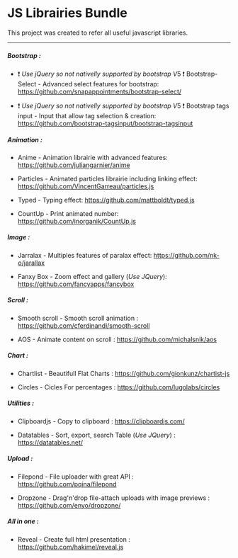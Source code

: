 # JS Librairies Bundle

This project was created to refer all useful javascript libraries.

------------

##### Bootstrap : 

- :heavy_exclamation_mark: *Use jQuery so not nativelly supported by bootstrap V*5  :heavy_exclamation_mark: 
 Bootstrap-Select - Advanced select features for bootstrap: 
 https://github.com/snapappointments/bootstrap-select/
 
- :heavy_exclamation_mark: *Use jQuery so not nativelly supported by bootstrap V*5  :heavy_exclamation_mark: 
 Bootstrap tags input - Input that allow tag selection & creation: 
 https://github.com/bootstrap-tagsinput/bootstrap-tagsinput


##### Animation : 

- Anime - Animation librairie with advanced features: 
 https://github.com/juliangarnier/anime

- Particles - Animated particles librairie including linking effect: 
https://github.com/VincentGarreau/particles.js

- Typed - Typing effect: 
https://github.com/mattboldt/typed.js

- CountUp - Print animated number: 
https://github.com/inorganik/CountUp.js


##### Image : 

- Jarralax - Multiples features of paralax effect: 
https://github.com/nk-o/jarallax

- Fanxy Box - Zoom effect and gallery (*Use JQuery*): 
https://github.com/fancyapps/fancybox


##### Scroll : 

- Smooth scroll - Smooth scroll animation :
https://github.com/cferdinandi/smooth-scroll

- AOS - Animate content on scroll :
https://github.com/michalsnik/aos

##### Chart : 

- Chartlist - Beautifull Flat Charts :
https://github.com/gionkunz/chartist-js

- Circles - Cicles For percentages :
https://github.com/lugolabs/circles

##### Utilities : 

- Clipboardjs - Copy to clipboard :
https://clipboardjs.com/


- Datatables - Sort, export, search Table (*Use JQuery*) : 
https://datatables.net/


##### Upload : 

- Filepond - File uploader with great API :
https://github.com/pqina/filepond

- Dropzone - Drag'n'drop file-attach uploads with image previews :
https://github.com/enyo/dropzone/

##### All in one : 
- Reveal - Create full html presentation :
https://github.com/hakimel/reveal.js

